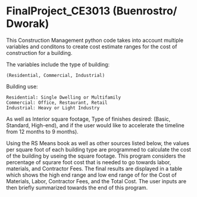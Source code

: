 # FinalProject_CE3013 (Buenrostro/ Dworak)
This Construction Management python code takes into account multiple variables and conditons to create cost estimate ranges for the cost of construction for a building. 

The variables include the type of building:

    (Residential, Commercial, Industrial) 
    
Building use:

    Residential: Single Dwelling or Multifamily
    Commercial: Office, Restaurant, Retail
    Industrial: Heavy or Light Industry
As well as Interior square footage, Type of finishes desired: (Basic, Standard, High-end), and if the user would like to accelerate the timeline from 12 months to 9 months). 

Using the RS Means book as well as other sources listed below, the values per square foot of each building type are programmed to calculate the cost of the building by useing the square footage. This program considers the percentage of squrare foot cost that is needed to go towards labor, materials, and Contractor Fees. The final results are displayed in a table which shows the high end range and low end range of for the Cost of Materials, Labor, Contractor Fees, and the Total Cost. The user inputs are then briefly summarized towards the end of this program.
